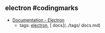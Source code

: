 electron #codingmarks 
---
* [Documentation - Electron](https://electron.atom.io/docs/)
    * tags: [electron](../tags/electron.md), [ docs](../tags/ docs.md)
